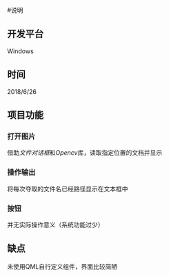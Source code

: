 #说明

## 开发平台

Windows

## 时间

2018/6/26

## 项目功能

### 打开图片

借助*文件对话框*和*Opencv*库，读取指定位置的文档并显示

### 操作输出

将每次夺取的文件名已经路径显示在文本框中

### 按钮

并无实际操作意义（系统功能过少）


## 缺点

未使用QML自行定义组件，界面比较简陋


